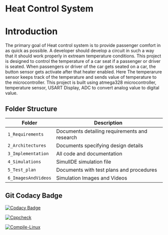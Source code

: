 # Heat Control System
# Introduction
The primary goal of Heat control system is to provide passenger comfort in as quick as possible. A developer should develop a circuit in such a way that it should work properly in extream temperature conditions. This project is designed to control the temperature of a car seat if a passenger or driver is seated. When passengers or driver of the car gets seated on a car, the button sensor gets activate after that heater enabled. Here The temperarure sensor keeps track of the temperature and sends value of temperature to the microcontroller. This project is built using atmega328 microcontroller, temperature sensor, USART Display, ADC to convert analog value to digital value.


## Folder Structure
|Folder             | Description |
|-------------------| -----------------------------------------|
| `1_Requirements`   | Documents detailing requirements and research|
| `2_Architectures`         | Documents specifying design details|
| `3_Implementation` | All code and documentation|
| `4_Simulations`      | SimulIDE simulation file|
| `5_Test_plan`      | Documents with test plans and procedures|
| `6_ImagesAndVideos`      | Simulation Images and Videos|



## Git Codacy Badge
[![Codacy Badge](https://app.codacy.com/project/badge/Grade/e7c82281d5194542889c31e6a330b63e)](https://www.codacy.com/gh/Sushma-B-Hosamani/Stepin_CaseStudy/dashboard?utm_source=github.com&amp;utm_medium=referral&amp;utm_content=Sushma-B-Hosamani/Stepin_CaseStudy&amp;utm_campaign=Badge_Grade)

[![Cppcheck](https://github.com/Sushma-B-Hosamani/Stepin_CaseStudy/actions/workflows/CodeQuality.yml/badge.svg)](https://github.com/Sushma-B-Hosamani/Stepin_CaseStudy/actions/workflows/CodeQuality.yml)

[![Compile-Linux](https://github.com/Sushma-B-Hosamani/Stepin_CaseStudy/actions/workflows/compile.yml/badge.svg)](https://github.com/Sushma-B-Hosamani/Stepin_CaseStudy/actions/workflows/compile.yml)
